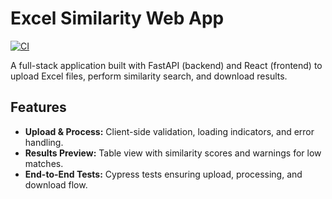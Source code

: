 # Excel Similarity Web App

[![CI](https://github.com/fabioeloi/excel-similarity-webapp-data/actions/workflows/ci.yml/badge.svg)](https://github.com/fabioeloi/excel-similarity-webapp-data/actions/workflows/ci.yml)

A full-stack application built with FastAPI (backend) and React (frontend) to upload Excel files, perform similarity search, and download results.

## Features
- **Upload & Process:** Client-side validation, loading indicators, and error handling.
- **Results Preview:** Table view with similarity scores and warnings for low matches.
- **End-to-End Tests:** Cypress tests ensuring upload, processing, and download flow.
